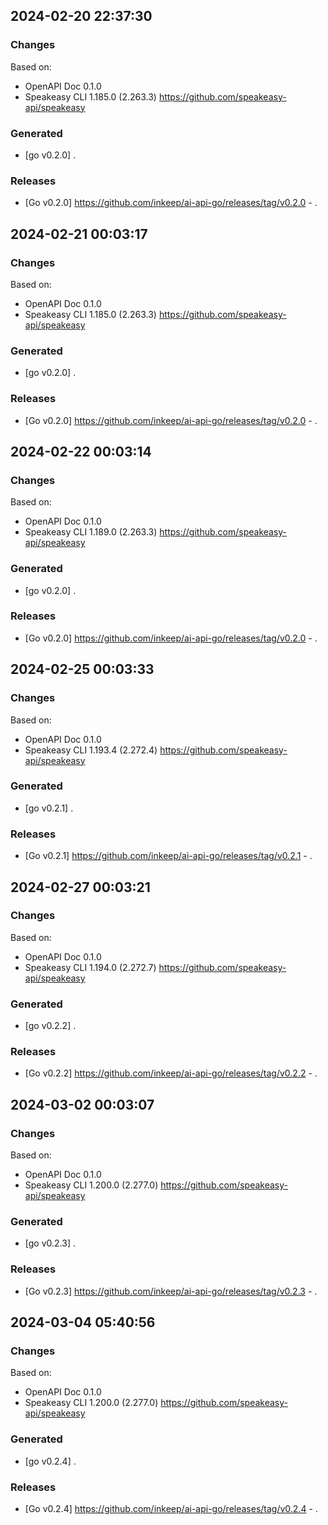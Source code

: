 

## 2024-02-20 22:37:30
### Changes
Based on:
- OpenAPI Doc 0.1.0 
- Speakeasy CLI 1.185.0 (2.263.3) https://github.com/speakeasy-api/speakeasy
### Generated
- [go v0.2.0] .
### Releases
- [Go v0.2.0] https://github.com/inkeep/ai-api-go/releases/tag/v0.2.0 - .

## 2024-02-21 00:03:17
### Changes
Based on:
- OpenAPI Doc 0.1.0 
- Speakeasy CLI 1.185.0 (2.263.3) https://github.com/speakeasy-api/speakeasy
### Generated
- [go v0.2.0] .
### Releases
- [Go v0.2.0] https://github.com/inkeep/ai-api-go/releases/tag/v0.2.0 - .

## 2024-02-22 00:03:14
### Changes
Based on:
- OpenAPI Doc 0.1.0 
- Speakeasy CLI 1.189.0 (2.263.3) https://github.com/speakeasy-api/speakeasy
### Generated
- [go v0.2.0] .
### Releases
- [Go v0.2.0] https://github.com/inkeep/ai-api-go/releases/tag/v0.2.0 - .

## 2024-02-25 00:03:33
### Changes
Based on:
- OpenAPI Doc 0.1.0 
- Speakeasy CLI 1.193.4 (2.272.4) https://github.com/speakeasy-api/speakeasy
### Generated
- [go v0.2.1] .
### Releases
- [Go v0.2.1] https://github.com/inkeep/ai-api-go/releases/tag/v0.2.1 - .

## 2024-02-27 00:03:21
### Changes
Based on:
- OpenAPI Doc 0.1.0 
- Speakeasy CLI 1.194.0 (2.272.7) https://github.com/speakeasy-api/speakeasy
### Generated
- [go v0.2.2] .
### Releases
- [Go v0.2.2] https://github.com/inkeep/ai-api-go/releases/tag/v0.2.2 - .

## 2024-03-02 00:03:07
### Changes
Based on:
- OpenAPI Doc 0.1.0 
- Speakeasy CLI 1.200.0 (2.277.0) https://github.com/speakeasy-api/speakeasy
### Generated
- [go v0.2.3] .
### Releases
- [Go v0.2.3] https://github.com/inkeep/ai-api-go/releases/tag/v0.2.3 - .

## 2024-03-04 05:40:56
### Changes
Based on:
- OpenAPI Doc 0.1.0 
- Speakeasy CLI 1.200.0 (2.277.0) https://github.com/speakeasy-api/speakeasy
### Generated
- [go v0.2.4] .
### Releases
- [Go v0.2.4] https://github.com/inkeep/ai-api-go/releases/tag/v0.2.4 - .